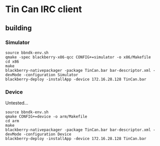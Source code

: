 # Tin Can IRC client

## building

### Simulator

    source bbndk-env.sh
    qmake -spec blackberry-x86-qcc CONFIG+=simulator -o x86/Makefile
    cd x86
    make
    blackberry-nativepackager -package TinCan.bar bar-descriptor.xml -devMode -configuration Simulator
    blackberry-deploy -installApp -device 172.16.28.128 TinCan.bar

### Device

Untested...

    source bbndk-env.sh
    qmake CONFIG+=device -o arm/Makefile
    cd arm
    make
    blackberry-nativepackager -package TinCan.bar bar-descriptor.xml -devMode -configuration Device
    blackberry-deploy -installApp -device 172.16.28.128 TinCan.bar
